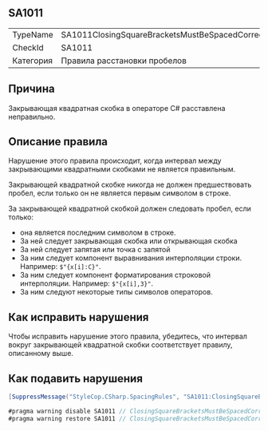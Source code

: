 ﻿## SA1011

<table>
<tr>
  <td>TypeName</td>
  <td>SA1011ClosingSquareBracketsMustBeSpacedCorrectly</td>
</tr>
<tr>
  <td>CheckId</td>
  <td>SA1011</td>
</tr>
<tr>
  <td>Категория</td>
  <td>Правила расстановки пробелов</td>
</tr>
</table>

## Причина

Закрывающая квадратная скобка в операторе C# расставлена неправильно.

## Описание правила

Нарушение этого правила происходит, когда интервал между закрывающими квадратными скобками не является правильным.

Закрывающей квадратной скобке никогда не должен предшествовать пробел, если только он не является первым символом в строке.

За закрывающей квадратной скобкой должен следовать пробел, если только:
* она является последним символом в строке.
* За ней следует закрывающая скобка или открывающая скобка
* За ней следует запятая или точка с запятой
* За ним следует компонент выравнивания интерполяции строки. Например: `$"{x[i]:C}"`.
* За ним следует компонент форматирования строковой интерполяции. Например: `$"{x[i],3}"`.
* За ним следуют некоторые типы символов операторов.

## Как исправить нарушения

Чтобы исправить нарушение этого правила, убедитесь, что интервал вокруг закрывающей квадратной скобки соответствует правилу, описанному выше.

## Как подавить нарушения

```csharp
[SuppressMessage("StyleCop.CSharp.SpacingRules", "SA1011:ClosingSquareBracketsMustBeSpacedCorrectly", Justification = "Reviewed.")]
```

```csharp
#pragma warning disable SA1011 // ClosingSquareBracketsMustBeSpacedCorrectly
#pragma warning restore SA1011 // ClosingSquareBracketsMustBeSpacedCorrectly
```